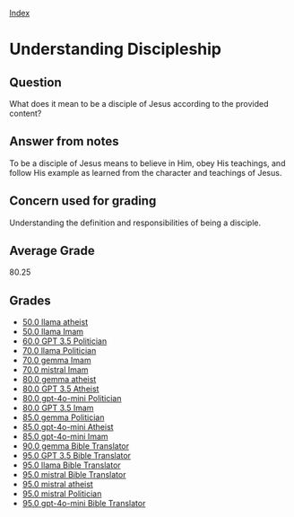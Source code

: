 
[Index](../index.md)
# Understanding Discipleship
## Question
What does it mean to be a disciple of Jesus according to the provided content?

## Answer from notes
To be a disciple of Jesus means to believe in Him, obey His teachings, and follow His example as learned from the character and teachings of Jesus.

## Concern used for grading
Understanding the definition and responsibilities of being a disciple.

## Average Grade
80.25

## Grades
 * [50.0 llama atheist](../answers/llama_atheist/Understanding_Discipleship.md)
 * [50.0 llama Imam](../answers/llama_Imam/Understanding_Discipleship.md)
 * [60.0 GPT 3.5 Politician](../answers/GPT_3.5_Politician/Understanding_Discipleship.md)
 * [70.0 llama Politician](../answers/llama_Politician/Understanding_Discipleship.md)
 * [70.0 gemma Imam](../answers/gemma_Imam/Understanding_Discipleship.md)
 * [70.0 mistral Imam](../answers/mistral_Imam/Understanding_Discipleship.md)
 * [80.0 gemma atheist](../answers/gemma_atheist/Understanding_Discipleship.md)
 * [80.0 GPT 3.5 Atheist](../answers/GPT_3.5_Atheist/Understanding_Discipleship.md)
 * [80.0 gpt-4o-mini Politician](../answers/gpt-4o-mini_Politician/Understanding_Discipleship.md)
 * [80.0 GPT 3.5 Imam](../answers/GPT_3.5_Imam/Understanding_Discipleship.md)
 * [85.0 gemma Politician](../answers/gemma_Politician/Understanding_Discipleship.md)
 * [85.0 gpt-4o-mini Atheist](../answers/gpt-4o-mini_Atheist/Understanding_Discipleship.md)
 * [85.0 gpt-4o-mini Imam](../answers/gpt-4o-mini_Imam/Understanding_Discipleship.md)
 * [90.0 gemma Bible Translator](../answers/gemma_Bible_Translator/Understanding_Discipleship.md)
 * [95.0 GPT 3.5 Bible Translator](../answers/GPT_3.5_Bible_Translator/Understanding_Discipleship.md)
 * [95.0 llama Bible Translator](../answers/llama_Bible_Translator/Understanding_Discipleship.md)
 * [95.0 mistral Bible Translator](../answers/mistral_Bible_Translator/Understanding_Discipleship.md)
 * [95.0 mistral atheist](../answers/mistral_atheist/Understanding_Discipleship.md)
 * [95.0 mistral Politician](../answers/mistral_Politician/Understanding_Discipleship.md)
 * [95.0 gpt-4o-mini Bible Translator](../answers/gpt-4o-mini_Bible_Translator/Understanding_Discipleship.md)
